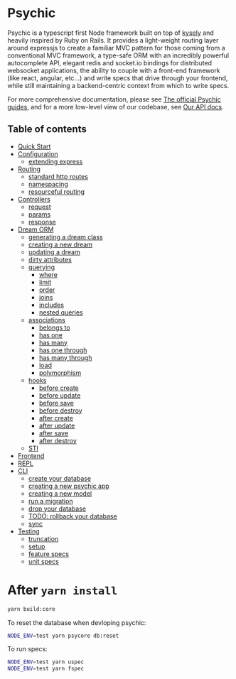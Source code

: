 # Psychic

Psychic is a typescript first Node framework built on top of [kysely](NEED_LINK) and heavily inspired by Ruby on Rails. It provides a light-weight routing layer around expressjs to create a familiar MVC pattern for those coming from a conventional MVC framework, a type-safe ORM with an incredibly powerful autocomplete API, elegant redis and socket.io bindings for distributed websocket applications, the ability to couple with a front-end framework (like react, angular, etc...) and write specs that drive through your frontend, while still maintaining a backend-centric context from which to write specs.

For more comprehensive documentation, please see [The official Psychic guides](NEED_LINK), and for a more low-level view of our codebase, see [Our API docs](NEED_LINK).

## Table of contents

- [Quick Start](#quick-start)
- [Configuration](#configuration)
  - [extending express](#adding-express-middleware)
- [Routing](#routing)
  - [standard http routes](#standard-http-routes)
  - [namespacing](#namespacing)
  - [resourceful routing](#resourceful-routing)
- [Controllers](#controllers)
  - [request](#request)
  - [params](#params)
  - [response](#response)
- [Dream ORM](#dream)
  - [generating a dream class](#generating-a-dream-class)
  - [creating a new dream](#creating-a-new-dream)
  - [updating a dream](#updating-a-dream)
  - [dirty attributes](#dirty-attributes)
  - [querying](#querying)
    - [where](#where)
    - [limit](#limit)
    - [order](#order)
    - [joins](#joins)
    - [includes](#includes)
    - [nested queries](#nested-queries)
  - [associations](#associations)
    - [belongs to](#belongs-to)
    - [has one](#has-one)
    - [has many](#has-many)
    - [has one through](#has-one-through)
    - [has many through](#has-many-through)
    - [load](#load)
    - [polymorphism](#polymorphism)
  - [hooks](#hooks)
    - [before create](#before-create)
    - [before update](#before-update)
    - [before save](#before-save)
    - [before destroy](#before-destroy)
    - [after create](#after-create)
    - [after update](#after-update)
    - [after save](#after-save)
    - [after destroy](#after-destroy)
  - [STI](#sti)
- [Frontend](#frontend)
- [REPL](#repl)
- [CLI](#cli)
  - [create your database](#create-your-database)
  - [creating a new psychic app](#create-a-new-psychic-app)
  - [creating a new model](#create-a-new-model)
  - [run a migration](#run-a-migration)
  - [drop your database](#drop-your-database)
  - [TODO: rollback your database](#rollback-your-database)
  - [sync](#syncing-types-with-the-framework)
- [Testing](#testing)
  - [truncation](#truncation)
  - [setup](#setup)
  - [feature specs](#feature-specs)
  - [unit specs](#unit-specs)

# After `yarn install`

```bash
yarn build:core
```

To reset the database when devloping psychic:

```bash
NODE_ENV=test yarn psycore db:reset
```

To run specs:

```bash
NODE_ENV=test yarn uspec
NODE_ENV=test yarn fspec
```
